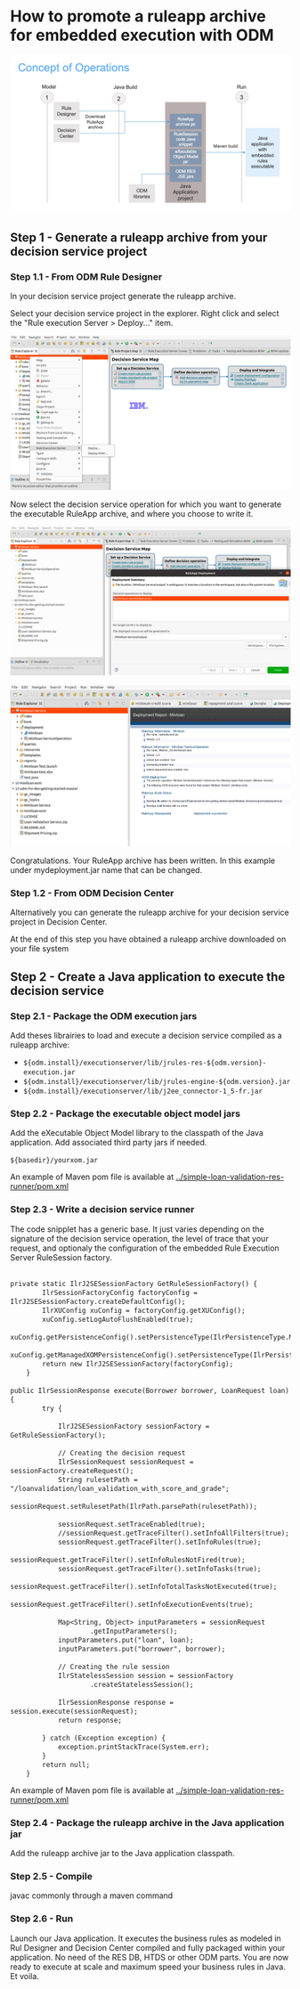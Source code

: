 # How to promote a ruleapp archive for embedded execution with ODM

![Concept of operations](ODM-embedded-jse-exec.jpg "Concept of operations")

## Step 1 - Generate a ruleapp archive from your decision service project
### Step 1.1 - From ODM Rule Designer
In your decision service project generate the ruleapp archive.

Select your decision service project in the explorer. Right click and select the "Rule execution Server > Deploy..." item.

![Deploy a RuleApp](ODM-RuleDesigner-1.0.png "Concept of operations")

Now select the decision service operation for which you want to generate the executable RuleApp archive, and where you choose to write it.

![Deploy a RuleApp](ODM-RuleDesigner-1.1.png "Concept of operations")

![Deploy a RuleApp](ODM-RuleDesigner-1.2.png "Concept of operations")

Congratulations. Your RuleApp archive has been written. In this example under mydeployment.jar name that can be changed.

### Step 1.2 - From ODM Decision Center
Alternatively you can generate the ruleapp archive for your decision service project in Decision Center.

At the end of this step you have obtained a ruleapp archive downloaded on your file system

## Step 2 - Create a Java application to execute the decision service

### Step 2.1 - Package the ODM execution jars
Add theses librairies to load and execute a decision service compiled as a ruleapp archive:
* `${odm.install}/executionserver/lib/jrules-res-${odm.version}-execution.jar`
* `${odm.install}/executionserver/lib/jrules-engine-${odm.version}.jar`
* `${odm.install}/executionserver/lib/j2ee_connector-1_5-fr.jar`

### Step 2.2 - Package the executable object model jars
Add the eXecutable Object Model library to the classpath of the Java application. Add associated third party jars if needed.

`${basedir}/yourxom.jar`

An example of Maven pom file is available at [../simple-loan-validation-res-runner/pom.xml](pom.xml)

### Step 2.3 - Write a decision service runner
The code snipplet has a generic base. It just varies depending on the signature of the decision service operation, the level of trace that your request, and optionaly the configuration of the embedded Rule Execution Server RuleSession factory.

```console

private static IlrJ2SESessionFactory GetRuleSessionFactory() {
		IlrSessionFactoryConfig factoryConfig = IlrJ2SESessionFactory.createDefaultConfig();
		IlrXUConfig xuConfig = factoryConfig.getXUConfig();
		xuConfig.setLogAutoFlushEnabled(true);
		xuConfig.getPersistenceConfig().setPersistenceType(IlrPersistenceType.MEMORY);
		xuConfig.getManagedXOMPersistenceConfig().setPersistenceType(IlrPersistenceType.MEMORY);
		return new IlrJ2SESessionFactory(factoryConfig);
	}
  
public IlrSessionResponse execute(Borrower borrower, LoanRequest loan) {
		try {

			IlrJ2SESessionFactory sessionFactory =  GetRuleSessionFactory();

			// Creating the decision request
			IlrSessionRequest sessionRequest = sessionFactory.createRequest();
			String rulesetPath = "/loanvalidation/loan_validation_with_score_and_grade";
			sessionRequest.setRulesetPath(IlrPath.parsePath(rulesetPath));

			sessionRequest.setTraceEnabled(true);
			//sessionRequest.getTraceFilter().setInfoAllFilters(true);
			sessionRequest.getTraceFilter().setInfoRules(true);
			sessionRequest.getTraceFilter().setInfoRulesNotFired(true);
			sessionRequest.getTraceFilter().setInfoTasks(true);
			sessionRequest.getTraceFilter().setInfoTotalTasksNotExecuted(true);
			sessionRequest.getTraceFilter().setInfoExecutionEvents(true);

			Map<String, Object> inputParameters = sessionRequest
					.getInputParameters();
			inputParameters.put("loan", loan);
			inputParameters.put("borrower", borrower);

			// Creating the rule session
			IlrStatelessSession session = sessionFactory
					.createStatelessSession();

			IlrSessionResponse response = session.execute(sessionRequest);
			return response;

		} catch (Exception exception) {
			exception.printStackTrace(System.err);
		}
		return null;
	}
```
An example of Maven pom file is available at [../simple-loan-validation-res-runner/pom.xml](pom.xml)

### Step 2.4 - Package the ruleapp archive in the Java application jar
Add the ruleapp archive jar to the Java application classpath.

### Step 2.5 - Compile
javac commonly through a maven command

### Step 2.6 - Run
Launch our Java application. It executes the business rules as modeled in Rul Designer and Decision Center compiled and fully packaged within your application. No need of the RES DB, HTDS or other ODM parts. You are now ready to execute at scale and maximum speed your business rules in Java. Et voila. 
